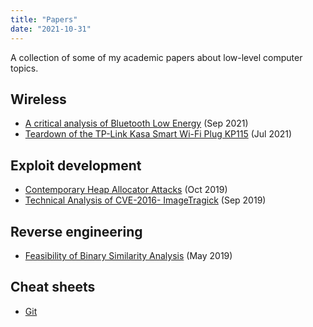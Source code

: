 ```yaml
---
title: "Papers"
date: "2021-10-31"
---
```


A collection of some of my academic papers about low-level computer topics.

## Wireless

- [A critical analysis of Bluetooth Low Energy](/papers/mine/2021-simmonds-radiosec-ble.pdf) (Sep 2021)
- [Teardown of the TP-Link Kasa Smart Wi-Fi Plug KP115](/papers/mine/2021-simmonds-radiosec-tplink-kp115-teardown.pdf) (Jul 2021)

## Exploit development

- [Contemporary Heap Allocator Attacks](/papers/mine/2019-simmonds-exploitdev-heap-allocators.pdf) (Oct 2019)
- [Technical Analysis of CVE-2016- ImageTragick](/papers/mine/2019-simmonds-exploitdev-imagetragick.pdf) (Sep 2019)

## Reverse engineering

- [Feasibility of Binary Similarity Analysis](/papers/mine/2019-simmonds-reveng-binary-similarity.pdf) (May 2019)

## Cheat sheets

- [Git](/papers/mine/git-cheatsheet.pdf)

